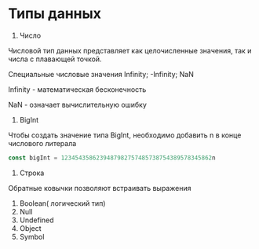 # Типы данных

1. Число

Числовой тип данных представляет как целочисленные значения, так и числа с плавающей точкой.

Специальные числовые значения Infinity; -Infinity; NaN

Infinity - математическая бесконечность

NaN - означает вычислительную ошибку

1. BigInt

Чтобы создать значение типа BigInt, необходимо добавить n в конце числового литерала

```jsx
const bigInt = 1234543586239487982757485738754389578345862n
```

1. Строка

Обратные ковычки позволяют встраивать выражения

1. Boolean( логический тип)
2. Null
3. Undefined
4. Object
5. Symbol